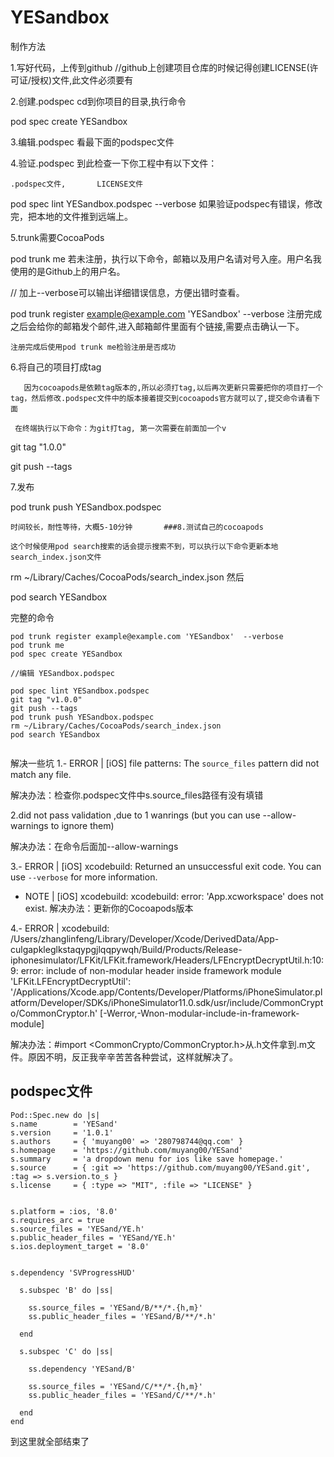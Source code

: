 # YESandbox


制作方法

1.写好代码，上传到github
     //github上创建项目仓库的时候记得创建LICENSE(许可证/授权)文件,此文件必须要有      

2.创建.podspec
    cd到你项目的目录,执行命令

  pod spec create YESandbox
  
3.编辑.podspec
  看最下面的podspec文件


4.验证.podspec
    到此检查一下你工程中有以下文件：

    .podspec文件,       LICENSE文件
    

pod spec lint YESandbox.podspec --verbose
     如果验证podspec有错误，修改完，把本地的文件推到远端上。
     
5.trunk需要CocoaPods

pod trunk me
    若未注册，执行以下命令，邮箱以及用户名请对号入座。用户名我使用的是Github上的用户名。

 // 加上--verbose可以输出详细错误信息，方便出错时查看。
      
pod trunk register example@example.com 'YESandbox'  --verbose
     注册完成之后会给你的邮箱发个邮件,进入邮箱邮件里面有个链接,需要点击确认一下。

    注册完成后使用pod trunk me检验注册是否成功


6.将自己的项目打成tag

       因为cocoapods是依赖tag版本的,所以必须打tag,以后再次更新只需要把你的项目打一个tag，然后修改.podspec文件中的版本接着提交到cocoapods官方就可以了,提交命令请看下面

     在终端执行以下命令：为git打tag, 第一次需要在前面加一个v
     
     

git tag "1.0.0" 
      
git push --tags


7.发布


pod trunk push YESandbox.podspec

    时间较长，耐性等待，大概5-10分钟       ###8.测试自己的cocoapods

    这个时候使用pod search搜索的话会提示搜索不到，可以执行以下命令更新本地search_index.json文件

rm ~/Library/Caches/CocoaPods/search_index.json
    然后

pod search YESandbox


完整的命令

```
pod trunk register example@example.com 'YESandbox'  --verbose
pod trunk me
pod spec create YESandbox
 
//编辑 YESandbox.podspec
 
pod spec lint YESandbox.podspec
git tag "v1.0.0"
git push --tags
pod trunk push YESandbox.podspec 
rm ~/Library/Caches/CocoaPods/search_index.json
pod search YESandbox


```
 
解决一些坑
1.- ERROR | [iOS] file patterns: The `source_files` pattern did not match any file.

解决办法：检查你.podspec文件中s.source_files路径有没有填错

2.did not pass validation ,due to 1 wanrings (but you can use --allow-warnings to ignore them)

解决办法：在命令后面加--allow-warnings

3.- ERROR | [iOS] xcodebuild: Returned an unsuccessful exit code. You can use `--verbose` for more information.
- NOTE | [iOS] xcodebuild: xcodebuild: error: 'App.xcworkspace' does not exist.
解决办法：更新你的Cocoapods版本
 
4.- ERROR | xcodebuild:  /Users/zhanglinfeng/Library/Developer/Xcode/DerivedData/App-culgapkleglkstaqypgjlqqpywqh/Build/Products/Release-iphonesimulator/LFKit/LFKit.framework/Headers/LFEncryptDecryptUtil.h:10:9: error: include of non-modular header inside framework module 'LFKit.LFEncryptDecryptUtil': '/Applications/Xcode.app/Contents/Developer/Platforms/iPhoneSimulator.platform/Developer/SDKs/iPhoneSimulator11.0.sdk/usr/include/CommonCrypto/CommonCryptor.h' [-Werror,-Wnon-modular-include-in-framework-module]

解决办法：#import <CommonCrypto/CommonCryptor.h>从.h文件拿到.m文件。原因不明，反正我辛辛苦苦各种尝试，这样就解决了。

     

## podspec文件

```
Pod::Spec.new do |s|
s.name        = 'YESand'
s.version     = '1.0.1'
s.authors     = { 'muyang00' => '280798744@qq.com' }
s.homepage    = 'https://github.com/muyang00/YESand'
s.summary     = 'a dropdown menu for ios like save homepage.'
s.source      = { :git => 'https://github.com/muyang00/YESand.git',
:tag => s.version.to_s }
s.license     = { :type => "MIT", :file => "LICENSE" }


s.platform = :ios, '8.0'
s.requires_arc = true
s.source_files = 'YESand/YE.h'
s.public_header_files = 'YESand/YE.h'
s.ios.deployment_target = '8.0'


s.dependency 'SVProgressHUD'

  s.subspec 'B' do |ss|
   
    ss.source_files = 'YESand/B/**/*.{h,m}'
    ss.public_header_files = 'YESand/B/**/*.h'
    
  end

  s.subspec 'C' do |ss|
   
    ss.dependency 'YESand/B'

    ss.source_files = 'YESand/C/**/*.{h,m}'
    ss.public_header_files = 'YESand/C/**/*.h'
 
  end
end

```

到这里就全部结束了





